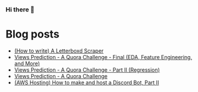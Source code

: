 ### Hi there 👋

<!--
**ydkahin/ydkahin** is a ✨ _special_ ✨ repository because its `README.md` (this file) appears on your GitHub profile.

Here are some ideas to get you started:

- 🔭 I’m currently working on ...
- 🌱 I’m currently learning ...
- 👯 I’m looking to collaborate on ...
- 🤔 I’m looking for help with ...
- 💬 Ask me about ...
- 📫 How to reach me: ...
- 😄 Pronouns: ...
- ⚡ Fun fact: ...
-->
# Blog posts
<!-- BLOG-POST-LIST:START -->
- [&lpar;How to write&rpar; A Letterboxd Scraper](https://ydkahin.github.io/posts/letterboxd-scraper-i/)
- [Views Prediction - A Quora Challenge - Final &lpar;EDA, Feature Engineering, and More&rpar;](https://ydkahin.github.io/posts/quora-challenge-last/)
- [Views Prediction - A Quora Challenge - Part II &lpar;Regression&rpar;](https://ydkahin.github.io/posts/quora_challenge-ii/)
- [Views Prediction - A Quora Challenge](https://ydkahin.github.io/posts/quora_challenge-i/)
- [&lpar;AWS Hosting&rpar; How to make and host a Discord Bot, Part II](https://ydkahin.github.io/posts/discord-bot-tut-ii/)
<!-- BLOG-POST-LIST:END -->

